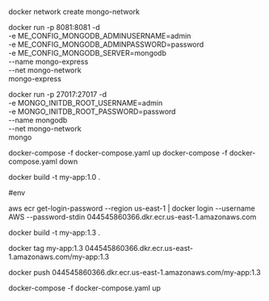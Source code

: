 docker network create mongo-network 

docker run -p 8081:8081 -d \
-e ME_CONFIG_MONGODB_ADMINUSERNAME=admin \
-e ME_CONFIG_MONGODB_ADMINPASSWORD=password \
-e ME_CONFIG_MONGODB_SERVER=mongodb \
--name mongo-express \
--net mongo-network \
mongo-express

docker run -p 27017:27017 -d \
-e MONGO_INITDB_ROOT_USERNAME=admin \
-e MONGO_INITDB_ROOT_PASSWORD=password \
--name mongodb \
--net mongo-network \
mongo

docker-compose -f docker-compose.yaml up
docker-compose -f docker-compose.yaml down

docker build -t my-app:1.0 .

#env

aws ecr get-login-password --region us-east-1 | docker login --username AWS --password-stdin 044545860366.dkr.ecr.us-east-1.amazonaws.com

docker build -t my-app:1.3 .

docker tag my-app:1.3 044545860366.dkr.ecr.us-east-1.amazonaws.com/my-app:1.3

docker push 044545860366.dkr.ecr.us-east-1.amazonaws.com/my-app:1.3

docker-compose -f docker-compose.yaml up
